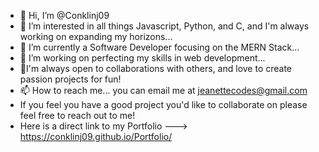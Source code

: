 - 👋 Hi, I’m @Conklinj09
- 👀 I’m interested in all things Javascript, Python, and C, and I'm always working on expanding my horizons...
- 🌱 I’m currently a Software Developer focusing on the MERN Stack...
- 💞️ I’m working on perfecting my skills in web development...
- 🐾I'm always open to collaborations with others, and love to create passion projects for fun!
- 📫 How to reach me... you can email me at jeanettecodes@gmail.com 
- If you feel you have a good project you'd like to collaborate on please feel free to reach out to me!
- Here is a direct link to my Portfolio ---> https://conklinj09.github.io/Portfolio/

<!---
Conklinj09/Conklinj09 is a ✨ special ✨ repository because its `README.md` (this file) appears on your GitHub profile.
You can click the Preview link to take a look at your changes.
--->
